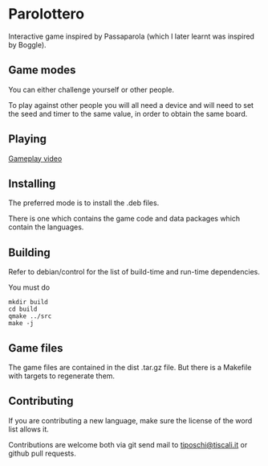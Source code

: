 Parolottero
===========

Interactive game inspired by Passaparola (which I later learnt was inspired by Boggle).


Game modes
----------

You can either challenge yourself or other people.

To play against other people you will all need a device and will need to set the seed and timer to the same value, in order to obtain the same board.


Playing
-------

[Gameplay video](https://www.youtube.com/watch?v=NEwD4Rn_nPQ)


Installing
----------

The preferred mode is to install the .deb files.

There is one which contains the game code and data packages which contain the languages.


Building
--------

Refer to debian/control for the list of build-time and run-time dependencies.

You must do

```
mkdir build
cd build
qmake ../src
make -j
```

Game files
----------

The game files are contained in the dist .tar.gz file. But there is a Makefile with targets to regenerate them.


Contributing
------------

If you are contributing a new language, make sure the license of the word list allows it.

Contributions are welcome both via git send mail to tiposchi@tiscali.it or github pull requests.
